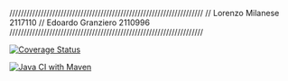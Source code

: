 ////////////////////////////////////////////////////////////////////
// Lorenzo Milanese 2117110
// Edoardo Granziero 2110996
////////////////////////////////////////////////////////////////////

[![Coverage Status](https://coveralls.io/repos/github/lorenzo-milanese/Seconda_Prova_Pratica/badge.svg?branch=develop)](https://coveralls.io/github/lorenzo-milanese/Seconda_Prova_Pratica?branch=develop)

[![Java CI with Maven](https://github.com/lorenzo-milanese/Seconda_Prova_Pratica/actions/workflows/ci.yml/badge.svg)](https://github.com/lorenzo-milanese/Seconda_Prova_Pratica/actions/workflows/ci.yml)
